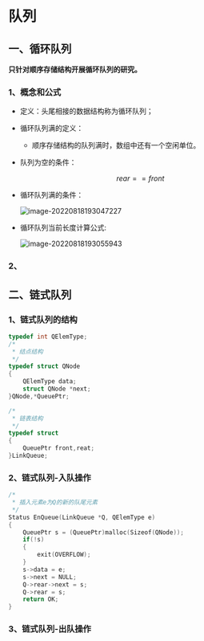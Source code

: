 # 队列

## 一、循环队列

**只针对顺序存储结构开展循环队列的研究。**

### 1、概念和公式

- 定义：头尾相接的数据结构称为循环队列；

- 循环队列满的定义：

  - 顺序存储结构的队列满时，数组中还有一个空闲单位。

- 队列为空的条件：

  
  $$
  rear == front
  $$



- 循环队列满的条件：

  ![image-20220818193047227](https://pic-1304959529.cos.ap-guangzhou.myqcloud.com/DB/image-20220818193047227.png)

- 循环队列当前长度计算公式:

  

  ![image-20220818193055943](https://pic-1304959529.cos.ap-guangzhou.myqcloud.com/DB/image-20220818193055943.png)



### 2、



## 二、链式队列

### 1、链式队列的结构

```C
typedef int QElemType;
/*
 * 结点结构
 */
typedef struct QNode
{
    QElemType data;
    struct QNode *next;
}QNode,*QueuePtr;

/*
 * 链表结构
 */
typedef struct
{
    QueuePtr front,reat;
}LinkQueue;
```

### 2、链式队列-入队操作

```C
/*
 * 插入元素e为Q的新的队尾元素
 */
Status EnQueue(LinkQueue *Q, QElemType e)
{
    QueuePtr s = (QueuePtr)malloc(Sizeof(QNode));
    if(!s)
    {
        exit(OVERFLOW);
    }
    s->data = e;
    s->next = NULL;
    Q->rear->next = s;
    Q->rear = s;
    return OK;
}
```

### 3、链式队列-出队操作

